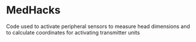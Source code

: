 # MedHacks
Code used to activate peripheral sensors to measure head dimensions and to calculate coordinates for activating transmitter units
